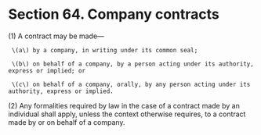 # Section 64. Company contracts

\(1\) A contract may be made—

     \(a\) by a company, in writing under its common seal;

     \(b\) on behalf of a company, by a person acting under its authority, express or implied; or

     \(c\) on behalf of a company, orally, by any person acting under its authority, express or implied.

\(2\) Any formalities required by law in the case of a contract made by an individual shall apply, unless the context otherwise requires, to a contract made by or on behalf of a company.

